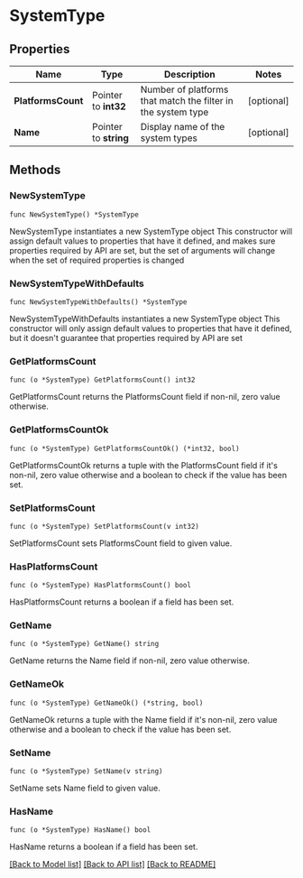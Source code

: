# SystemType

## Properties

Name | Type | Description | Notes
------------ | ------------- | ------------- | -------------
**PlatformsCount** | Pointer to **int32** | Number of platforms that match the filter in the system type | [optional] 
**Name** | Pointer to **string** | Display name of the system types | [optional] 

## Methods

### NewSystemType

`func NewSystemType() *SystemType`

NewSystemType instantiates a new SystemType object
This constructor will assign default values to properties that have it defined,
and makes sure properties required by API are set, but the set of arguments
will change when the set of required properties is changed

### NewSystemTypeWithDefaults

`func NewSystemTypeWithDefaults() *SystemType`

NewSystemTypeWithDefaults instantiates a new SystemType object
This constructor will only assign default values to properties that have it defined,
but it doesn't guarantee that properties required by API are set

### GetPlatformsCount

`func (o *SystemType) GetPlatformsCount() int32`

GetPlatformsCount returns the PlatformsCount field if non-nil, zero value otherwise.

### GetPlatformsCountOk

`func (o *SystemType) GetPlatformsCountOk() (*int32, bool)`

GetPlatformsCountOk returns a tuple with the PlatformsCount field if it's non-nil, zero value otherwise
and a boolean to check if the value has been set.

### SetPlatformsCount

`func (o *SystemType) SetPlatformsCount(v int32)`

SetPlatformsCount sets PlatformsCount field to given value.

### HasPlatformsCount

`func (o *SystemType) HasPlatformsCount() bool`

HasPlatformsCount returns a boolean if a field has been set.

### GetName

`func (o *SystemType) GetName() string`

GetName returns the Name field if non-nil, zero value otherwise.

### GetNameOk

`func (o *SystemType) GetNameOk() (*string, bool)`

GetNameOk returns a tuple with the Name field if it's non-nil, zero value otherwise
and a boolean to check if the value has been set.

### SetName

`func (o *SystemType) SetName(v string)`

SetName sets Name field to given value.

### HasName

`func (o *SystemType) HasName() bool`

HasName returns a boolean if a field has been set.


[[Back to Model list]](../README.md#documentation-for-models) [[Back to API list]](../README.md#documentation-for-api-endpoints) [[Back to README]](../README.md)


